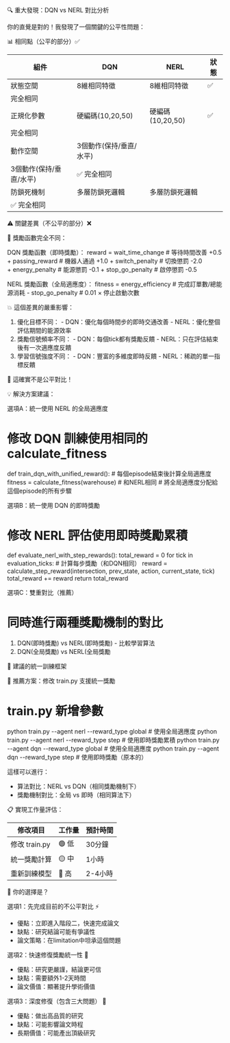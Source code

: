 🔍 重大發現：DQN vs NERL 對比分析

  你的直覺是對的！我發現了一個關鍵的公平性問題：

  📊 相同點（公平的部分）✅

  | 組件    | DQN            | NERL           | 狀態     |
  |-------|----------------|----------------|--------|
  | 狀態空間  | 8維相同特徵         | 8維相同特徵         | ✅
  完全相同 |
  | 正規化參數 | 硬編碼(10,20,50)  | 硬編碼(10,20,50)  | ✅
  完全相同 |
  | 動作空間  | 3個動作(保持/垂直/水平) |
  3個動作(保持/垂直/水平) | ✅ 完全相同 |
  | 防鎖死機制 | 多層防鎖死邏輯        | 多層防鎖死邏輯        |
   ✅ 完全相同 |

  ⚠️ 關鍵差異（不公平的部分）❌

  🎯 獎勵函數完全不同：

  DQN 獎勵函數（即時獎勵）：
  reward = wait_time_change        # 等待時間改善 +0.5
         + passing_reward         # 機器人通過 +1.0
         + switch_penalty         # 切換懲罰 -2.0  
         + energy_penalty         # 能源懲罰 -0.1
         + stop_go_penalty        # 啟停懲罰 -0.5

  NERL 獎勵函數（全局適應度）：
  fitness = energy_efficiency      # 完成訂單數/總能源消耗
          - stop_go_penalty        # 0.01 × 停止啟動次數

  💥 這個差異的嚴重影響：

  1. 優化目標不同：
    - DQN：優化每個時間步的即時交通改善
    - NERL：優化整個評估期間的能源效率
  2. 獎勵信號頻率不同：
    - DQN：每個tick都有獎勵反饋
    - NERL：只在評估結束後有一次適應度反饋
  3. 學習信號強度不同：
    - DQN：豐富的多維度即時反饋
    - NERL：稀疏的單一指標反饋

  🚨 這確實不是公平對比！

  💡 解決方案建議：

  選項A：統一使用 NERL 的全局適應度

  # 修改 DQN 訓練使用相同的 calculate_fitness
  def train_dqn_with_unified_reward():
      # 每個episode結束後計算全局適應度
      fitness = calculate_fitness(warehouse)  # 和NERL相同
      # 將全局適應度分配給這個episode的所有步驟

  選項B：統一使用 DQN 的即時獎勵

  # 修改 NERL 評估使用即時獎勵累積
  def evaluate_nerl_with_step_rewards():
      total_reward = 0
      for tick in evaluation_ticks:
          # 計算每步獎勵（和DQN相同）
          reward = calculate_step_reward(intersection,
  prev_state, action, current_state, tick)
          total_reward += reward
      return total_reward

  選項C：雙重對比（推薦）

  # 同時進行兩種獎勵機制的對比
  1. DQN(即時獎勵) vs NERL(即時獎勵) - 比較學習算法
  2. DQN(全局獎勵) vs NERL(全局獎勵

  🎯 建議的統一訓練框架

  🥇 推薦方案：修改 train.py 支援統一獎勵

  # train.py 新增參數
  python train.py --agent nerl --reward_type global  # 
  使用全局適應度
  python train.py --agent nerl --reward_type step    # 
  使用即時獎勵累積
  python train.py --agent dqn  --reward_type global  # 
  使用全局適應度
  python train.py --agent dqn  --reward_type step    # 
  使用即時獎勵（原本的）

  這樣可以進行：
  - 算法對比：NERL vs DQN（相同獎勵機制下）
  - 獎勵機制對比：全局 vs 即時（相同算法下）

  📋 實現工作量評估：

  | 修改項目        | 工作量  | 預計時間  |
  |-------------|------|-------|
  | 修改 train.py | 🟢 低 | 30分鐘  |
  | 統一獎勵計算      | 🟡 中 | 1小時   |
  | 重新訓練模型      | 🔴 高 | 2-4小時 |

  🤔 你的選擇是？

  選項1：先完成目前的不公平對比 ⚡

  - 優點：立即進入階段二，快速完成論文
  - 缺點：研究結論可能有爭議性
  - 論文策略：在limitation中坦承這個問題

  選項2：快速修復獎勵統一性 🔧

  - 優點：研究更嚴謹，結論更可信
  - 缺點：需要額外1-2天時間
  - 論文價值：顯著提升學術價值

  選項3：深度修復（包含三大問題） 🚀

  - 優點：做出高品質的研究
  - 缺點：可能影響論文時程
  - 長期價值：可能產出頂級研究